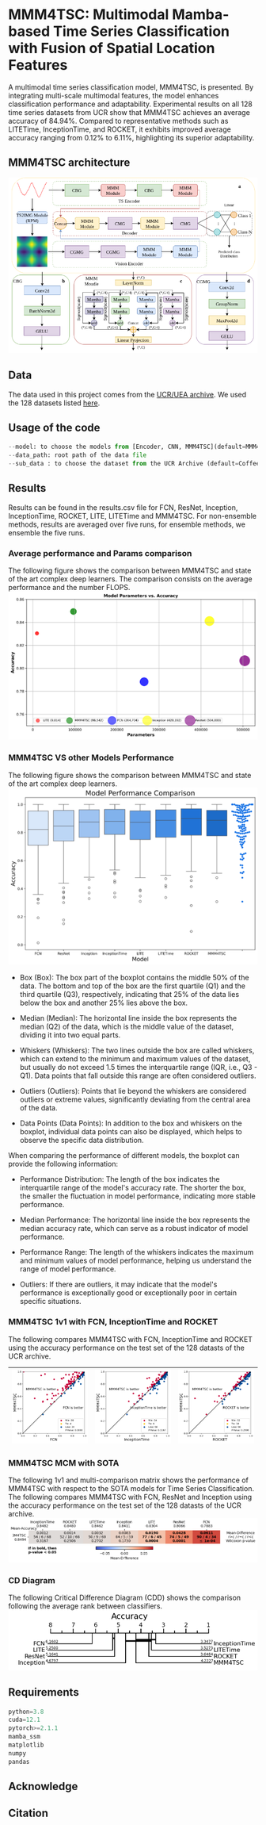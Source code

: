 # MMM4TSC: Multimodal Mamba-based Time Series Classification with Fusion of Spatial Location Features
A multimodal time series classification model, MMM4TSC, is presented. By integrating multi-scale multimodal features, the model enhances classification performance and adaptability. Experimental results on all 128 time series datasets from UCR show that MMM4TSC achieves an average accuracy of 84.94\%. Compared to representative methods such as LITETime, InceptionTime, and ROCKET, it exhibits improved average accuracy ranging from 0.12\% to 6.11\%, highlighting its superior adaptability.
## MMM4TSC architecture
![alt text](vision/archi_mmm4tsc.png)

## Data
The data used in this project comes from the [UCR/UEA archive](http://timeseriesclassification.com/TSC.zip). 
We used the 128 datasets listed [here](https://www.cs.ucr.edu/%7Eeamonn/time_series_data_2018/).
## Usage of the code
```python
--model: to choose the models from [Encoder, CNN, MMM4TSC](default=MMM4TSC)
--data_path: root path of the data file
--sub_data : to choose the dataset from the UCR Archive (default=Coffee)
```
## Results
Results can be found in the results.csv file for FCN, ResNet, Inception, InceptionTime, ROCKET, LITE, LITETime and MMM4TSC. For non-ensemble methods, results are averaged over five runs, for ensemble methods, we ensemble the five runs.
### Average performance and Params comparison
The following figure shows the comparison between MMM4TSC and state of the art complex deep learners. The comparison consists on the average performance and the number FLOPS.
![alt text](vision/purppl.svg)
### MMM4TSC VS other Models Performance 
The following figure shows the comparison between MMM4TSC and state of the art complex deep learners. 
![alt text](vision/performance.svg)
* Box (Box): The box part of the boxplot contains the middle 50% of the data. The bottom and top of the box are the first quartile (Q1) and the third quartile (Q3), respectively, indicating that 25% of the data lies below the box and another 25% lies above the box.

* Median (Median): The horizontal line inside the box represents the median (Q2) of the data, which is the middle value of the dataset, dividing it into two equal parts.

* Whiskers (Whiskers): The two lines outside the box are called whiskers, which can extend to the minimum and maximum values of the dataset, but usually do not exceed 1.5 times the interquartile range (IQR, i.e., Q3 - Q1). Data points that fall outside this range are often considered outliers.

* Outliers (Outliers): Points that lie beyond the whiskers are considered outliers or extreme values, significantly deviating from the central area of the data.

* Data Points (Data Points): In addition to the box and whiskers on the boxplot, individual data points can also be displayed, which helps to observe the specific data distribution.

When comparing the performance of different models, the boxplot can provide the following information:

* Performance Distribution: The length of the box indicates the interquartile range of the model's accuracy rate. The shorter the box, the smaller the fluctuation in model performance, indicating more stable performance.

* Median Performance: The horizontal line inside the box represents the median accuracy rate, which can serve as a robust indicator of model performance.

* Performance Range: The length of the whiskers indicates the maximum and minimum values of model performance, helping us understand the range of model performance.

* Outliers: If there are outliers, it may indicate that the model's performance is exceptionally good or exceptionally poor in certain specific situations.
### MMM4TSC 1v1 with FCN, InceptionTime and ROCKET
The following compares MMM4TSC with FCN, InceptionTime and ROCKET using the accuracy performance on the test set of the 128 datasts of the UCR archive.

| ![alt text](pic/3M4TSC_FCN.svg) | ![alt text](pic/3M4TSC_InceptionTime.svg) |![alt text](pic/3M4TSC_ROCKET.svg)|
| --- | --- | --- |

### MMM4TSC MCM with SOTA
The following 1v1 and multi-comparison matrix shows the performance of MMM4TSC with respect to the SOTA models for Time Series Classification.
The following compares MMM4TSC with FCN, ResNet and Inception using the accuracy performance on the test set of the 128 datasts of the UCR archive.
![alt text](pic/mcm.png)

### CD Diagram
The following Critical Difference Diagram (CDD) shows the comparison following the average rank between classifiers.
![alt text](pic/cd-diagram.png)

## Requirements
```python
python=3.8
cuda=12.1
pytorch>=2.1.1
mamba_ssm
matplotlib
numpy
pandas
```
## Acknowledge

## Citation
